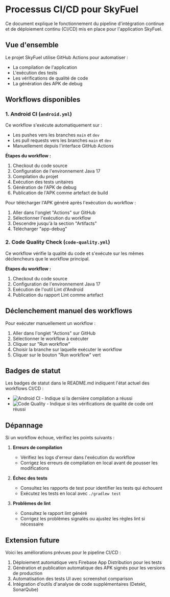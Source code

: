 # Processus CI/CD pour SkyFuel

Ce document explique le fonctionnement du pipeline d'intégration continue et de déploiement continu (CI/CD) mis en place pour l'application SkyFuel.

## Vue d'ensemble

Le projet SkyFuel utilise GitHub Actions pour automatiser :
- La compilation de l'application
- L'exécution des tests
- Les vérifications de qualité de code
- La génération des APK de debug

## Workflows disponibles

### 1. Android CI (`android.yml`)

Ce workflow s'exécute automatiquement sur :
- Les pushes vers les branches `main` et `dev`
- Les pull requests vers les branches `main` et `dev`
- Manuellement depuis l'interface GitHub Actions

**Étapes du workflow :**
1. Checkout du code source
2. Configuration de l'environnement Java 17
3. Compilation du projet
4. Exécution des tests unitaires
5. Génération de l'APK de debug
6. Publication de l'APK comme artefact de build

Pour télécharger l'APK généré après l'exécution du workflow :
1. Aller dans l'onglet "Actions" sur GitHub
2. Sélectionner l'exécution du workflow
3. Descendre jusqu'à la section "Artifacts"
4. Télécharger "app-debug"

### 2. Code Quality Check (`code-quality.yml`)

Ce workflow vérifie la qualité du code et s'exécute sur les mêmes déclencheurs que le workflow principal.

**Étapes du workflow :**
1. Checkout du code source
2. Configuration de l'environnement Java 17
3. Exécution de l'outil Lint d'Android
4. Publication du rapport Lint comme artefact

## Déclenchement manuel des workflows

Pour exécuter manuellement un workflow :
1. Aller dans l'onglet "Actions" sur GitHub
2. Sélectionner le workflow à exécuter
3. Cliquer sur "Run workflow"
4. Choisir la branche sur laquelle exécuter le workflow
5. Cliquer sur le bouton "Run workflow" vert

## Badges de statut

Les badges de statut dans le README.md indiquent l'état actuel des workflows CI/CD :
- ![Android CI](https://github.com/leonfvt/SkyFuel/workflows/Android%20CI/badge.svg) - Indique si la dernière compilation a réussi
- ![Code Quality](https://github.com/leonfvt/SkyFuel/workflows/Code%20Quality%20Check/badge.svg) - Indique si les vérifications de qualité de code ont réussi

## Dépannage

Si un workflow échoue, vérifiez les points suivants :

1. **Erreurs de compilation**
   - Vérifiez les logs d'erreur dans l'exécution du workflow
   - Corrigez les erreurs de compilation en local avant de pousser les modifications

2. **Échec des tests**
   - Consultez les rapports de test pour identifier les tests qui échouent
   - Exécutez les tests en local avec `./gradlew test`

3. **Problèmes de lint**
   - Consultez le rapport lint généré
   - Corrigez les problèmes signalés ou ajustez les règles lint si nécessaire

## Extension future

Voici les améliorations prévues pour le pipeline CI/CD :

1. Déploiement automatique vers Firebase App Distribution pour les tests
2. Génération et publication automatique des APK signés pour les versions de production
3. Automatisation des tests UI avec screenshot comparison
4. Intégration d'outils d'analyse de code supplémentaires (Detekt, SonarQube)